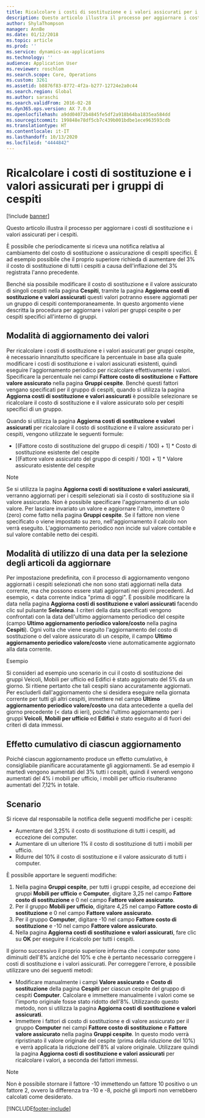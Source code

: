 ```yaml
---
title: Ricalcolare i costi di sostituzione e i valori assicurati per i gruppi di cespiti
description: Questo articolo illustra il processo per aggiornare i costi di sostituzione e i valori assicurati per i cespiti.
author: ShylaThompson
manager: AnnBe
ms.date: 01/12/2018
ms.topic: article
ms.prod: ''
ms.service: dynamics-ax-applications
ms.technology: ''
audience: Application User
ms.reviewer: roschlom
ms.search.scope: Core, Operations
ms.custom: 3261
ms.assetid: b8876f83-8772-4f2a-b277-12724e2a0c44
ms.search.region: Global
ms.author: saraschi
ms.search.validFrom: 2016-02-28
ms.dyn365.ops.version: AX 7.0.0
ms.openlocfilehash: a9dd04072b4845fe5df2a918b64ba1835ea584dd
ms.sourcegitcommit: 199848e78df5cb7c439b001bdbe1ece963593cdb
ms.translationtype: HT
ms.contentlocale: it-IT
ms.lasthandoff: 10/13/2020
ms.locfileid: "4444842"
---
```

# <a name="recalculate-replacement-costs-and-insured-values-for-fixed-asset-groups"></a>Ricalcolare i costi di sostituzione e i valori assicurati per i gruppi di cespiti

[!include [banner](../includes/banner.md)]

Questo articolo illustra il processo per aggiornare i costi di sostituzione e i valori assicurati per i cespiti.

È possibile che periodicamente si riceva una notifica relativa al cambiamento del costo di sostituzione o assicurazione di cespiti specifici. È ad esempio possibile che il proprio superiore richieda di aumentare del 3% il costo di sostituzione di tutti i cespiti a causa dell'inflazione del 3% registrata l'anno precedente. 

Benché sia possibile modificare il costo di sostituzione e il valore assicurato di singoli cespiti nella pagina **Cespiti**, tramite la pagina **Aggiorna costi di sostituzione e valori assicurati** questi valori potranno essere aggiornati per un gruppo di cespiti contemporaneamente. In questo argomento viene descritta la procedura per aggiornare i valori per gruppi cespite o per cespiti specifici all'interno di gruppi.

## <a name="how-values-are-updated"></a>Modalità di aggiornamento dei valori
Per ricalcolare i costi di sostituzione e i valori assicurati per gruppi cespite, è necessario innanzitutto specificare la percentuale in base alla quale modificare i costi di sostituzione e i valori assicurati esistenti, quindi eseguire l'aggiornamento periodico per ricalcolare effettivamente i valori. Specificare la percentuale nei campi **Fattore costo di sostituzione** e **Fattore valore assicurato** nella pagina **Gruppi cespite**. Benché questi fattori vengano specificati per il gruppo di cespiti, quando si utilizza la pagina **Aggiorna costi di sostituzione e valori assicurati** è possibile selezionare se ricalcolare il costo di sostituzione e il valore assicurato solo per cespiti specifici di un gruppo. 

Quando si utilizza la pagina **Aggiorna costi di sostituzione e valori assicurati** per ricalcolare il costo di sostituzione e il valore assicurato per i cespiti, vengono utilizzate le seguenti formule:

-   \[(Fattore costo di sostituzione del gruppo di cespiti / 100) + 1\] \* Costo di sostituzione esistente del cespite
-   \[(Fattore valore assicurato del gruppo di cespiti / 100) + 1\] \* Valore assicurato esistente del cespite

> [!NOTE] 
> Se si utilizza la pagina **Aggiorna costi di sostituzione e valori assicurati**, verranno aggiornati per i cespiti selezionati sia il costo di sostituzione sia il valore assicurato. Non è possibile specificare l'aggiornamento di un solo valore. Per lasciare invariato un valore e aggiornare l'altro, immettere 0 (zero) come fatto nella pagina **Gruppi cespite**. Se il fattore non viene specificato o viene impostato su zero, nell'aggiornamento il calcolo non verrà eseguito. L'aggiornamento periodico non incide sul valore contabile e sul valore contabile netto dei cespiti. 

## <a name="how-to-use-a-date-to-select-which-items-to-update"></a>Modalità di utilizzo di una data per la selezione degli articoli da aggiornare
Per impostazione predefinita, con il processo di aggiornamento vengono aggiornati i cespiti selezionati che non sono stati aggiornati nella data corrente, ma che possono essere stati aggiornati nei giorni precedenti. Ad esempio, &lt; data corrente indica "prima di oggi". È possibile modificare la data nella pagina **Aggiorna costi di sostituzione e valori assicurati** facendo clic sul pulsante **Seleziona**. I criteri della data specificati vengono confrontati con la data dell'ultimo aggiornamento periodico del cespite (campo **Ultimo aggiornamento periodico valore/costo** nella pagina **Cespiti**). Ogni volta che viene eseguito l'aggiornamento del costo di sostituzione o del valore assicurato di un cespite, il campo **Ultimo aggiornamento periodico valore/costo** viene automaticamente aggiornato alla data corrente. 

Esempio 

Si consideri ad esempio uno scenario in cui il costo di sostituzione dei gruppi Veicoli, Mobili per ufficio ed Edifici è stato aggiornato del 5% da un giorno. Si ritiene pertanto che tali cespiti siano accuratamente aggiornati. Per escluderli dall'aggiornamento che si desidera eseguire nella giornata corrente per tutti gli altri cespiti, immettere nel campo **Ultimo aggiornamento periodico valore/costo** una data antecedente a quella del giorno precedente (&lt; data di ieri), poiché l'ultimo aggiornamento per i gruppi **Veicoli**, **Mobili per ufficio** ed **Edifici** è stato eseguito al di fuori dei criteri di data immessi.

## <a name="cumulative-effect-of-each-update"></a>Effetto cumulativo di ciascun aggiornamento
Poiché ciascun aggiornamento produce un effetto cumulativo, è consigliabile pianificare accuratamente gli aggiornamenti. Se ad esempio il martedì vengono aumentati del 3% tutti i cespiti, quindi il venerdì vengono aumentati del 4% i mobili per ufficio, i mobili per ufficio risulteranno aumentati del 7,12% in totale.

## <a name="scenario"></a>Scenario
Si riceve dal responsabile la notifica delle seguenti modifiche per i cespiti:
-   Aumentare del 3,25% il costo di sostituzione di tutti i cespiti, ad eccezione dei computer.
-   Aumentare di un ulteriore 1% il costo di sostituzione di tutti i mobili per ufficio.
-   Ridurre del 10% il costo di sostituzione e il valore assicurato di tutti i computer.

È possibile apportare le seguenti modifiche:
1.  Nella pagina **Gruppi cespite**, per tutti i gruppi cespite, ad eccezione dei gruppi **Mobili per ufficio** e **Computer**, digitare 3,25 nel campo **Fattore costo di sostituzione** e 0 nel campo **Fattore valore assicurato**.
2.  Per il gruppo **Mobili per ufficio**, digitare 4,25 nel campo **Fattore costo di sostituzione** e 0 nel campo **Fattore valore assicurato**.
3.  Per il gruppo **Computer**, digitare -10 nel campo **Fattore costo di sostituzione** e -10 nel campo **Fattore valore assicurato**.
4.  Nella pagina **Aggiorna costi di sostituzione e valori assicurati**, fare clic su **OK** per eseguire il ricalcolo per tutti i cespiti.

Il giorno successivo il proprio superiore informa che i computer sono diminuiti dell'8% anziché del 10% e che è pertanto necessario correggere i costi di sostituzione e i valori assicurati. Per correggere l'errore, è possibile utilizzare uno dei seguenti metodi:
-   Modificare manualmente i campi **Valore assicurato** e **Costo di sostituzione** della pagina **Cespiti** per ciascun cespite del gruppo di cespiti **Computer**. Calcolare e immettere manualmente i valori come se l'importo originale fosse stato ridotto dell'8%. Utilizzando questo metodo, non si utilizza la pagina **Aggiorna costi di sostituzione e valori assicurati**.
-   Immettere i fattori di costo di sostituzione e di valore assicurato per il gruppo **Computer** nei campi **Fattore costo di sostituzione** e **Fattore valore assicurato** nella pagina **Gruppi cespite**. In questo modo verrà ripristinato il valore originale del cespite (prima della riduzione del 10%) e verrà applicata la riduzione dell'8% al valore originale. Utilizzare quindi la pagina **Aggiorna costi di sostituzione e valori assicurati** per ricalcolare i valori, a seconda dei fattori immessi.

> [!NOTE]  
> Non è possibile stornare il fattore -10 immettendo un fattore 10 positivo o un fattore 2, ovvero la differenza tra -10 e -8, poiché gli importi non verrebbero calcolati come desiderato. 







[!INCLUDE[footer-include](../../includes/footer-banner.md)]